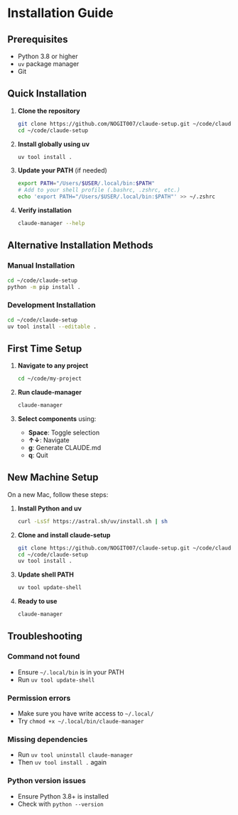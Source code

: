 # Installation Guide

## Prerequisites

- Python 3.8 or higher
- `uv` package manager
- Git

## Quick Installation

1. **Clone the repository**
   ```bash
   git clone https://github.com/NOGIT007/claude-setup.git ~/code/claude-setup
   cd ~/code/claude-setup
   ```

2. **Install globally using uv**
   ```bash
   uv tool install .
   ```

3. **Update your PATH** (if needed)
   ```bash
   export PATH="/Users/$USER/.local/bin:$PATH"
   # Add to your shell profile (.bashrc, .zshrc, etc.)
   echo 'export PATH="/Users/$USER/.local/bin:$PATH"' >> ~/.zshrc
   ```

4. **Verify installation**
   ```bash
   claude-manager --help
   ```

## Alternative Installation Methods

### Manual Installation
```bash
cd ~/code/claude-setup
python -m pip install .
```

### Development Installation
```bash
cd ~/code/claude-setup
uv tool install --editable .
```

## First Time Setup

1. **Navigate to any project**
   ```bash
   cd ~/code/my-project
   ```

2. **Run claude-manager**
   ```bash
   claude-manager
   ```

3. **Select components** using:
   - **Space**: Toggle selection
   - **↑↓**: Navigate
   - **g**: Generate CLAUDE.md
   - **q**: Quit

## New Machine Setup

On a new Mac, follow these steps:

1. **Install Python and uv**
   ```bash
   curl -LsSf https://astral.sh/uv/install.sh | sh
   ```

2. **Clone and install claude-setup**
   ```bash
   git clone https://github.com/NOGIT007/claude-setup.git ~/code/claude-setup
   cd ~/code/claude-setup
   uv tool install .
   ```

3. **Update shell PATH**
   ```bash
   uv tool update-shell
   ```

4. **Ready to use**
   ```bash
   claude-manager
   ```

## Troubleshooting

### Command not found
- Ensure `~/.local/bin` is in your PATH
- Run `uv tool update-shell`

### Permission errors
- Make sure you have write access to `~/.local/`
- Try `chmod +x ~/.local/bin/claude-manager`

### Missing dependencies
- Run `uv tool uninstall claude-manager`
- Then `uv tool install .` again

### Python version issues
- Ensure Python 3.8+ is installed
- Check with `python --version`